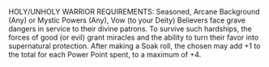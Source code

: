 HOLY/UNHOLY WARRIOR
REQUIREMENTS: Seasoned, Arcane Background (Any) or Mystic Powers (Any), Vow (to your Deity)
Believers face grave dangers in service to their divine patrons. To survive such hardships, the forces of good (or evil) grant miracles and the ability to turn their favor into supernatural protection.
After making a Soak roll, the chosen may add +1 to the total for each Power Point spent, to a maximum of +4.